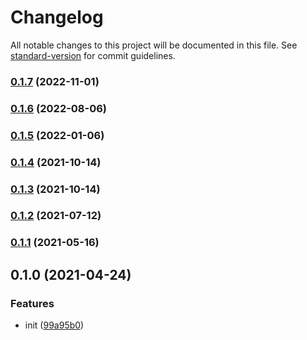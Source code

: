 # Changelog

All notable changes to this project will be documented in this file. See [standard-version](https://github.com/conventional-changelog/standard-version) for commit guidelines.

### [0.1.7](https://github.com/BlackGlory/observe/compare/v0.1.6...v0.1.7) (2022-11-01)

### [0.1.6](https://github.com/BlackGlory/observe/compare/v0.1.5...v0.1.6) (2022-08-06)

### [0.1.5](https://github.com/BlackGlory/observe/compare/v0.1.4...v0.1.5) (2022-01-06)

### [0.1.4](https://github.com/BlackGlory/observe/compare/v0.1.3...v0.1.4) (2021-10-14)

### [0.1.3](https://github.com/BlackGlory/observe/compare/v0.1.2...v0.1.3) (2021-10-14)

### [0.1.2](https://github.com/BlackGlory/observe/compare/v0.1.1...v0.1.2) (2021-07-12)

### [0.1.1](https://github.com/BlackGlory/observe/compare/v0.1.0...v0.1.1) (2021-05-16)

## 0.1.0 (2021-04-24)


### Features

* init ([99a95b0](https://github.com/BlackGlory/observe/commit/99a95b0c5cc9d638f861a2952c940fd56775caf8))
